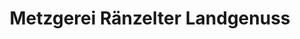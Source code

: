 ---
title: "Metzgerei Ränzelter Landgenuss"
url: /reinsfeld/metzgerei-raenzelter-landgenuss/
shop: Metzgerei
---